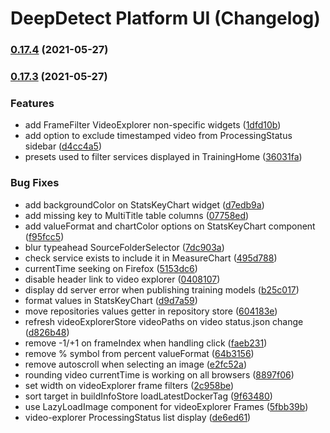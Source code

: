 # DeepDetect Platform UI (Changelog)

### [0.17.4](https://github.com/jolibrain/platform_ui/compare/v0.17.3...v0.17.4) (2021-05-27)

### [0.17.3](https://github.com/jolibrain/platform_ui/compare/v0.17.2...v0.17.3) (2021-05-27)


### Features

* add FrameFilter VideoExplorer non-specific widgets ([1dfd10b](https://github.com/jolibrain/platform_ui/commit/1dfd10bebd9ac15347462fee62e28225715cd852))
* add option to exclude timestamped video from ProcessingStatus sidebar ([d4cc4a5](https://github.com/jolibrain/platform_ui/commit/d4cc4a5b275f9ac66f9d16ff472a328a82ae40cd))
* presets used to filter services displayed in TrainingHome ([36031fa](https://github.com/jolibrain/platform_ui/commit/36031faa5df1eab0d87fa1a29115765cc7545c8a))


### Bug Fixes

* add backgroundColor on StatsKeyChart widget ([d7edb9a](https://github.com/jolibrain/platform_ui/commit/d7edb9a17053fbaf25ac29412e123e93c192360f))
* add missing key to MultiTitle table columns ([07758ed](https://github.com/jolibrain/platform_ui/commit/07758edda26c1ae92e083969f332f65fe94dd71a))
* add valueFormat and chartColor options on StatsKeyChart component ([f95fcc5](https://github.com/jolibrain/platform_ui/commit/f95fcc544999502df83470c47b5f0b8c45ac8db9))
* blur typeahead SourceFolderSelector ([7dc903a](https://github.com/jolibrain/platform_ui/commit/7dc903ab745b980a1851368053a83db31b7c7ed5))
* check service exists to include it in MeasureChart ([495d788](https://github.com/jolibrain/platform_ui/commit/495d7886b728bb37debee202d9f3798db88dac68))
* currentTime seeking on Firefox ([5153dc6](https://github.com/jolibrain/platform_ui/commit/5153dc65629ea37ffd3653a986e4542ef9620d77))
* disable header link to video explorer ([0408107](https://github.com/jolibrain/platform_ui/commit/04081072d67591c4b38fd7150496f4da4b034a74))
* display dd server error when publishing training models ([b25c017](https://github.com/jolibrain/platform_ui/commit/b25c017ae69502aa89921ba9c8f1ed5bcb305d3e))
* format values in StatsKeyChart ([d9d7a59](https://github.com/jolibrain/platform_ui/commit/d9d7a5976808ee63a8864fc80b9e3edc8569a6d2))
* move repositories values getter in repository store ([604183e](https://github.com/jolibrain/platform_ui/commit/604183e5c8d79a6a91a7ea449b52ac17675c232a))
* refresh videoExplorerStore videoPaths on video status.json change ([d826b48](https://github.com/jolibrain/platform_ui/commit/d826b48b14498a175c7af502ebf418113156b4b9))
* remove -1/+1 on frameIndex when handling click ([faeb231](https://github.com/jolibrain/platform_ui/commit/faeb2311ea62f00f4e40a0137695ec89b5c42985))
* remove % symbol from percent valueFormat ([64b3156](https://github.com/jolibrain/platform_ui/commit/64b3156d4e4d0f8645da8545a6773264f3a0ebc3))
* remove autoscroll when selecting an image ([e2fc52a](https://github.com/jolibrain/platform_ui/commit/e2fc52aeb902ad9da339d4d92c1f48d8982e64f1))
* rounding video currentTime is working on all browsers ([8897f06](https://github.com/jolibrain/platform_ui/commit/8897f06bad5bbace03200d7eee384cce42a4f0fb))
* set width on videoExplorer frame filters ([2c958be](https://github.com/jolibrain/platform_ui/commit/2c958bec04f5c84efb11c68d1325e37395d2d9f4))
* sort target in buildInfoStore loadLatestDockerTag ([9f63480](https://github.com/jolibrain/platform_ui/commit/9f634800d3af53b952c07edfee8b7ef5bbd75a3e))
* use LazyLoadImage component for videoExplorer Frames ([5fbb39b](https://github.com/jolibrain/platform_ui/commit/5fbb39b7f4990dc1d690c8f7351b0215294840fc))
* video-explorer ProcessingStatus list display ([de6ed61](https://github.com/jolibrain/platform_ui/commit/de6ed6170963b0782640537eb42a929f4ce9677e))
